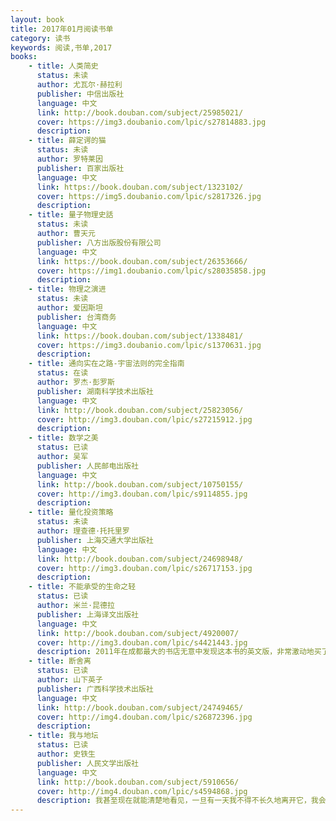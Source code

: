 ```yaml
---
layout: book
title: 2017年01月阅读书单
category: 读书
keywords: 阅读,书单,2017
books: 
    - title: 人类简史
      status: 未读
      author: 尤瓦尔·赫拉利
      publisher: 中信出版社
      language: 中文
      link: http://book.douban.com/subject/25985021/             
      cover: https://img3.doubanio.com/lpic/s27814883.jpg
      description: 
    - title: 薛定谔的猫
      status: 未读
      author: 罗特莱因
      publisher: 百家出版社
      language: 中文
      link: https://book.douban.com/subject/1323102/ 
      cover: https://img5.doubanio.com/lpic/s2817326.jpg
      description: 
    - title: 量子物理史話
      status: 未读
      author: 曹天元 
      publisher: 八方出版股份有限公司
      language: 中文
      link: https://book.douban.com/subject/26353666/          
      cover: https://img1.doubanio.com/lpic/s28035858.jpg
      description: 
    - title: 物理之演进
      status: 未读
      author: 爱因斯坦
      publisher: 台湾商务
      language: 中文
      link: https://book.douban.com/subject/1338481/
      cover: https://img3.doubanio.com/lpic/s1370631.jpg
      description: 
    - title: 通向实在之路-宇宙法则的完全指南
      status: 在读
      author: 罗杰·彭罗斯
      publisher: 湖南科学技术出版社
      language: 中文
      link: http://book.douban.com/subject/25823056/
      cover: http://img3.douban.com/lpic/s27215912.jpg
      description:
    - title: 数学之美
      status: 已读
      author: 吴军
      publisher: 人民邮电出版社
      language: 中文
      link: http://book.douban.com/subject/10750155/
      cover: http://img3.douban.com/lpic/s9114855.jpg
      description: 
    - title: 量化投资策略
      status: 未读
      author: 理查德·托托里罗  
      publisher: 上海交通大学出版社
      language: 中文
      link: http://book.douban.com/subject/24698948/
      cover: http://img3.douban.com/lpic/s26717153.jpg
      description: 
    - title: 不能承受的生命之轻
      status: 已读
      author: 米兰·昆德拉
      publisher: 上海译文出版社
      language: 中文
      link: http://book.douban.com/subject/4920007/
      cover: http://img3.douban.com/lpic/s4421443.jpg
      description: 2011年在成都最大的书店无意中发现这本书的英文版，非常激动地买了下来。没想到这断断续续地阅读，直到2015年初才完整看完中文版。读这本书是比较眩晕而奇妙的，如果第一次读建议还是中文吧。读书所有的意义不是说看透什么本质，而是看透后更加用力的活着。又是同样的感觉，明知思维终止的那一天什么都不再有意义，但仍然想更多地填满自己。
    - title: 断舍离
      status: 已读
      author: 山下英子
      publisher: 广西科学技术出版社
      language: 中文
      link: http://book.douban.com/subject/24749465/
      cover: http://img4.douban.com/lpic/s26872396.jpg
      description: 
    - title: 我与地坛
      status: 已读
      author: 史铁生
      publisher: 人民文学出版社
      language: 中文
      link: http://book.douban.com/subject/5910656/
      cover: http://img4.douban.com/lpic/s4594868.jpg
      description: 我甚至现在就能清楚地看见，一旦有一天我不得不长久地离开它，我会怎样想念它，我会怎样想念它并且梦见它，我会怎样因为不敢想念它而梦也梦不到它。宇宙以其不息的欲望将一个歌舞炼为永恒。这欲望有怎样一个人间的姓名，大可忽略不计。每个人的地坛都不一样吧，到最后，也不是我在地坛，而是地坛在我。
---
```





     
  